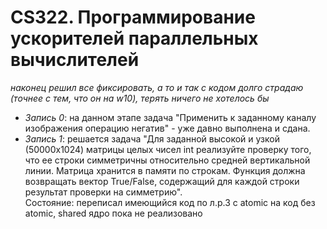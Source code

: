# CS322. Программирование ускорителей параллельных вычислителей
*наконец решил все фиксировать, а то и так с кодом долго страдаю (точнее с тем, что он на w10), терять ничего не хотелось бы*  
* *Запись 0*: на данном этапе задача "Применить к заданному каналу изображения операцию негатив" - уже давно выполнена и сдана.
* *Запись 1*: решается задача "Для заданной высокой и узкой (50000x1024) матрицы целых чисел int реализуйте проверку того, что ее строки симметричны относительно средней вертикальной линии. Матрица хранится в памяти по строкам. Функция должна возвращать вектор True/False, содержащий для каждой строки результат проверки на симметрию".  
Состояние: переписал имеющийся код по л.р.3 с atomic на код без atomic, shared ядро пока не реализовано 
